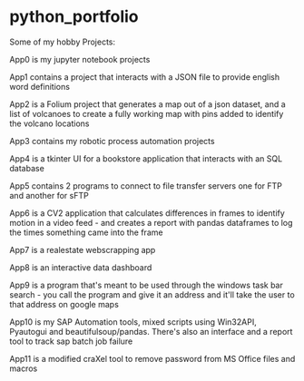 # python_portfolio
Some of my hobby Projects:

App0 is my jupyter notebook projects

App1 contains a project that interacts with a JSON file to provide english word definitions

App2 is a Folium project that generates a map out of a json dataset, and a list of volcanoes to create a fully working map with pins added to identify the volcano locations

App3 contains my robotic process automation projects

App4 is a tkinter UI for a bookstore application that interacts with an SQL database

App5 contains 2 programs to connect to file transfer servers one for FTP and another for sFTP

App6 is a CV2 application that calculates differences in frames to identify motion in a video feed - and creates a report with pandas dataframes to log the times something came into the frame

App7 is a realestate webscrapping app

App8 is an interactive data dashboard

App9 is a program that's meant to be used through the windows task bar search - you call the program and give it an address and it'll take the user to that address on google maps

App10 is my SAP Automation tools, mixed scripts using Win32API, Pyautogui and beautifulsoup/pandas.  There's also an interface and a report tool to track sap batch job failure

App11 is a modified craXel tool to remove password from MS Office files and macros
